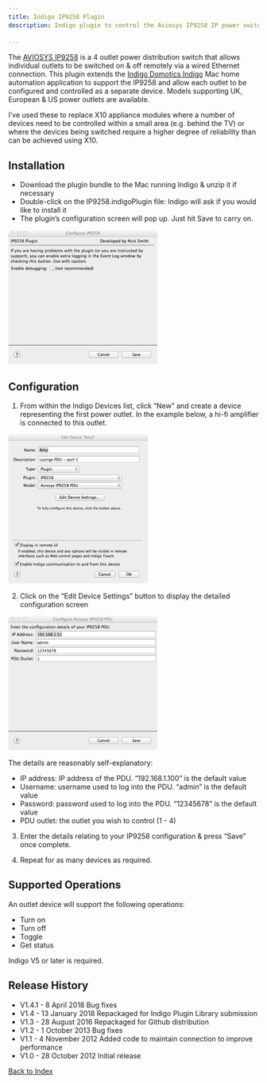```yaml
---
title: Indigo IP9258 Plugin
description: Indigo plugin to control the Aviosys IP9258 IP power switch

---
```


The [AVIOSYS IP9258](http://www.aviosys.com/9258.html) is a 4 outlet power distribution switch that allows individual outlets to be switched on &amp; off remotely via a wired Ethernet connection.
This plugin extends the [Indigo Domotics Indigo](http://www.indigodomo.com/index.html) Mac home automation application to support the IP9258 and allow each outlet to be configured and controlled
as a separate device. Models supporting UK, European &amp; US power outlets are available.

I’ve used these to replace X10 appliance modules where a number of devices need to be controlled within a small area (e.g. behind the TV) or where the devices being switched require a higher degree of reliability than can be achieved using X10.

## Installation

* Download the plugin bundle to the Mac running Indigo &amp; unzip it if necessary
* Double-click on the IP9258.indigoPlugin file: Indigo will ask if you would like to install it
* The plugin’s configuration screen will pop up. Just hit Save to carry on.

![Plugin Config](plugin-config.png)

## Configuration

1) From within the Indigo Devices list, click “New” and create a device representing the first power outlet. In the example below, a hi-fi amplifier is connected to this outlet.

![Device Config 1](device-config1.png)

2) Click on the “Edit Device Settings” button to display the detailed configuration screen

![Device Config 2](device-config2.png)

The details are reasonably self-explanatory:

* IP address: IP address of the PDU. “192.168.1.100” is the default value
* Username: username used to log into the PDU. “admin” is the default value
* Password: password used to log into the PDU. “12345678” is the default value
* PDU outlet: the outlet you wish to control (1 - 4)

3) Enter the details relating to your IP9258 configuration &amp; press “Save” once complete.

4) Repeat for as many devices as required.

## Supported Operations

An outlet device will support the following operations:

* Turn on
* Turn off
* Toggle
* Get status

Indigo V5 or later is required.

## Release History

* V1.4.1 - 8 April 2018 Bug fixes
* V1.4 - 13 January 2018 Repackaged for Indigo Plugin Library submission
* V1.3 - 28 August 2016 Repackaged for Github distribution
* V1.2 - 1 October 2013 Bug fixes
* V1.1 - 4 November 2012 Added code to maintain connection to improve performance
* V1.0 - 28 October 2012 Initial release

[Back to Index](https://smudger4.github.io)
